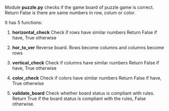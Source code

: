 Module **puzzle.py** checks if the game board of
 puzzle game is correct.
Return False is there are same numbers in row, colum or color.

It has 5 functions:

1) **horizontal_check**
Check if rows have similar numbers
Return False if have, True otherwise

2) **hor_to_ver**
Reverse board. Rows become columns and columns
become rows

3) **vertical_check**
Check if columns have similar numbers
Return False if have, True otherwise

4) **color_check**
Check if colors have similar numbers
Return False if have, True otherwise

5) **validate_board**
Check whether board status is compliant with rules.
Return True if the board status is compliant with the rules,
False otherwise.